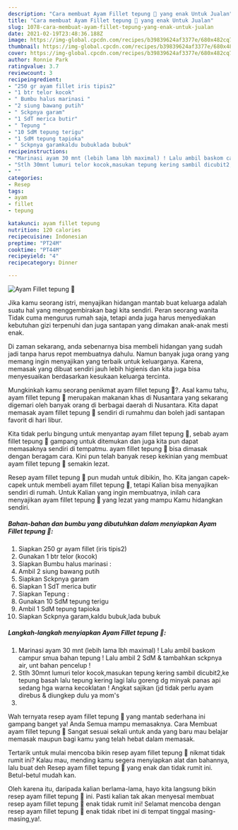 ```yaml
---
description: "Cara membuat Ayam Fillet tepung 🍗 yang enak Untuk Jualan"
title: "Cara membuat Ayam Fillet tepung 🍗 yang enak Untuk Jualan"
slug: 1078-cara-membuat-ayam-fillet-tepung-yang-enak-untuk-jualan
date: 2021-02-19T23:48:36.188Z
image: https://img-global.cpcdn.com/recipes/b39839624af3377e/680x482cq70/ayam-fillet-tepung-🍗-foto-resep-utama.jpg
thumbnail: https://img-global.cpcdn.com/recipes/b39839624af3377e/680x482cq70/ayam-fillet-tepung-🍗-foto-resep-utama.jpg
cover: https://img-global.cpcdn.com/recipes/b39839624af3377e/680x482cq70/ayam-fillet-tepung-🍗-foto-resep-utama.jpg
author: Ronnie Park
ratingvalue: 3.7
reviewcount: 3
recipeingredient:
- "250 gr ayam fillet iris tipis2"
- "1 btr telor kocok"
- " Bumbu halus marinasi "
- "2 siung bawang putih"
- " Sckpnya garam"
- "1 SdT merica butir"
- " Tepung "
- "10 SdM tepung terigu"
- "1 SdM tepung tapioka"
- " Sckpnya garamkaldu bubuklada bubuk"
recipeinstructions:
- "Marinasi ayam 30 mnt (lebih lama lbh maximal) ! Lalu ambil baskom campur smua bahan tepung ! Lalu ambil 2 SdM &amp; tambahkan sckpnya air, unt bahan pencelup !"
- "Stlh 30mnt lumuri telor kocok,masukan tepung kering sambil dicubit2,ke tepung basah lalu tepung kering lagi lalu goreng dg minyak panas api sedang hga warna kecoklatan ! Angkat sajikan (jd tidak perlu ayam direbus &amp; diungkep dulu ya mom&#39;s"
- ""
categories:
- Resep
tags:
- ayam
- fillet
- tepung

katakunci: ayam fillet tepung 
nutrition: 120 calories
recipecuisine: Indonesian
preptime: "PT24M"
cooktime: "PT44M"
recipeyield: "4"
recipecategory: Dinner

---
```



![Ayam Fillet tepung 🍗](https://img-global.cpcdn.com/recipes/b39839624af3377e/680x482cq70/ayam-fillet-tepung-🍗-foto-resep-utama.jpg)

Jika kamu seorang istri, menyajikan hidangan mantab buat keluarga adalah suatu hal yang menggembirakan bagi kita sendiri. Peran seorang  wanita Tidak cuma mengurus rumah saja, tetapi anda juga harus menyediakan kebutuhan gizi terpenuhi dan juga santapan yang dimakan anak-anak mesti enak.

Di zaman  sekarang, anda sebenarnya bisa membeli hidangan yang sudah jadi tanpa harus repot membuatnya dahulu. Namun banyak juga orang yang memang ingin menyajikan yang terbaik untuk keluarganya. Karena, memasak yang dibuat sendiri jauh lebih higienis dan kita juga bisa menyesuaikan berdasarkan kesukaan keluarga tercinta. 



Mungkinkah kamu seorang penikmat ayam fillet tepung 🍗?. Asal kamu tahu, ayam fillet tepung 🍗 merupakan makanan khas di Nusantara yang sekarang digemari oleh banyak orang di berbagai daerah di Nusantara. Kita dapat memasak ayam fillet tepung 🍗 sendiri di rumahmu dan boleh jadi santapan favorit di hari libur.

Kita tidak perlu bingung untuk menyantap ayam fillet tepung 🍗, sebab ayam fillet tepung 🍗 gampang untuk ditemukan dan juga kita pun dapat memasaknya sendiri di tempatmu. ayam fillet tepung 🍗 bisa dimasak dengan beragam cara. Kini pun telah banyak resep kekinian yang membuat ayam fillet tepung 🍗 semakin lezat.

Resep ayam fillet tepung 🍗 pun mudah untuk dibikin, lho. Kita jangan capek-capek untuk membeli ayam fillet tepung 🍗, tetapi Kalian bisa menyajikan sendiri di rumah. Untuk Kalian yang ingin membuatnya, inilah cara menyajikan ayam fillet tepung 🍗 yang lezat yang mampu Kamu hidangkan sendiri.

<!--inarticleads1-->

##### Bahan-bahan dan bumbu yang dibutuhkan dalam menyiapkan Ayam Fillet tepung 🍗:

1. Siapkan 250 gr ayam fillet (iris tipis2)
1. Gunakan 1 btr telor (kocok)
1. Siapkan  Bumbu halus marinasi :
1. Ambil 2 siung bawang putih
1. Siapkan  Sckpnya garam
1. Siapkan 1 SdT merica butir
1. Siapkan  Tepung :
1. Gunakan 10 SdM tepung terigu
1. Ambil 1 SdM tepung tapioka
1. Siapkan  Sckpnya garam,kaldu bubuk,lada bubuk




<!--inarticleads2-->

##### Langkah-langkah menyiapkan Ayam Fillet tepung 🍗:

1. Marinasi ayam 30 mnt (lebih lama lbh maximal) ! Lalu ambil baskom campur smua bahan tepung ! Lalu ambil 2 SdM &amp; tambahkan sckpnya air, unt bahan pencelup !
1. Stlh 30mnt lumuri telor kocok,masukan tepung kering sambil dicubit2,ke tepung basah lalu tepung kering lagi lalu goreng dg minyak panas api sedang hga warna kecoklatan ! Angkat sajikan (jd tidak perlu ayam direbus &amp; diungkep dulu ya mom&#39;s
1. 




Wah ternyata resep ayam fillet tepung 🍗 yang mantab sederhana ini gampang banget ya! Anda Semua mampu memasaknya. Cara Membuat ayam fillet tepung 🍗 Sangat sesuai sekali untuk anda yang baru mau belajar memasak maupun bagi kamu yang telah hebat dalam memasak.

Tertarik untuk mulai mencoba bikin resep ayam fillet tepung 🍗 nikmat tidak rumit ini? Kalau mau, mending kamu segera menyiapkan alat dan bahannya, lalu buat deh Resep ayam fillet tepung 🍗 yang enak dan tidak rumit ini. Betul-betul mudah kan. 

Oleh karena itu, daripada kalian berlama-lama, hayo kita langsung bikin resep ayam fillet tepung 🍗 ini. Pasti kalian tak akan menyesal membuat resep ayam fillet tepung 🍗 enak tidak rumit ini! Selamat mencoba dengan resep ayam fillet tepung 🍗 enak tidak ribet ini di tempat tinggal masing-masing,ya!.


